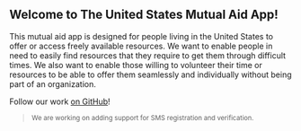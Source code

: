 ## Welcome to The United States Mutual Aid App!

This mutual aid app is designed for people living in the United States to offer or access freely available resources. We want to enable people in need to easily find resources that they require to get them through difficult times. We also want to enable those willing to volunteer their time or resources to be able to offer them seamlessly and individually without being part of an organization.

Follow our work [on GitHub](https://github.com/caendesilva/mutual-aid-app)!

> <small> We are working on adding support for SMS registration and verification.</small>